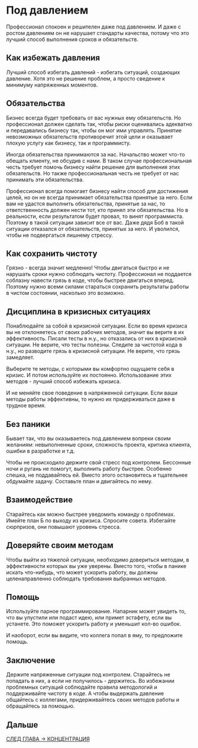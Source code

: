 # Под давлением

Профессионал спокоен и решителен даже под давлением.
И даже с ростом давлениям он не нарушает стандарты качества, потому что это лучший способ выполнения сроков и обязательств.

## Как избежать давления
Лучший способ избегать давлений - избегать ситуаций, создающих давление.
Хотя это не решение проблем, а просто сведение к минимуму напряженных моментов.

## Обязательства
Бизнес всегда будет требовать от вас нужных ему обязательств.
Но профессионал должен сделать так, чтобы риски оценивались адекватно и передавались бизнесу так, чтобы он мог ими управлять.
Принятие невозможных обязательств противоречит этой цели и оказывает плохую услугу как бизнесу, так и программисту.

Иногда обязательства принимаются за нас.
Начальство может что-то обещать клиенту, не обсудив с нами.
В таком случае профессиональная честь требует помочь бизнесу найти решение для выполнения этих обязательств.
Но также профессиональная честь не требует от нас принимать эти обязательства.

Профессионал всегда помогает бизнесу найти способ для достижения целей, но он не всегда принимает обязательства принятые за него.
Если вам не удастся выполнить обязательства, принятые за нас, то ответственность должен нести тот, кто принял эти обязательства.
Но в реальности, если результатом будет провал, то винят программиста.
Поэтому в такой ситуации зависит все от вас.
Даже дядя Боб в такой ситуации отказался от обязательств, принятых за него. И уволился, чтобы не подвергаться лишнему стрессу.

## Как сохранить чистоту
Грязно - всегда значит медленно!
Чтобы двигаться быстро и не нарушать сроки нужно соблюдать чистоту.
Профессионал не поддается соблазну навести грязь в коде, чтобы быстрее двигаться вперед.
Поэтому нужно всеми силами стараться сохранить результаты работы в чистом состоянии, насколько это возможно.

## Дисциплина в кризисных ситуациях
Понаблюдайте за собой в кризисной ситуации.
Если во время кризиса вы не отклоняетесь от своих рабочих методов, значит вы верите в их эффективность.
Писали тесты в н.у., но отказались от них в кризисной ситуации. Не верите, что тесты полезны.
Следите за чистотой кода в н.у., но разводите грязь в кризисной ситуации. Не верите, что грязь замедляет.

Выберите те  методы, с которыми вы комфортно ощущаете себя в кризис. И потом используйте их постоянно.
Использование этих методов - лучший способ избежать кризиса.

И не меняйте свое поведение в напряженной ситуации. Если ваши методы работы эффективны, то нужно их придерживаться даже в трудное время.

## Без паники
Бывает так, что вы оказываетесь под давлением вопреки своим желаниям: невыполненные сроки, сложность проекта, критика клиента, ошибки в разработке и т.д.

Чтобы не происходило держите свой стресс под контролем. Бессонные ночи и ругань не помогут, выполнить работу быстрее.
Особенно спешка, не поддавайтесь ей.
Вместо этого остановитесь и тщательнее обдумайте задачу. Составьте план и двигайтесь по нему.

## Взаимодействие
Старайтесь как можно быстрее уведомить команду о проблемах. 
Имейте план Б по выходу из кризиса. Спросите совета.
Избегайте сюрпризов, они повышают уровень стресса.

## Доверяйте своим методам
Чтобы выйти из тяжелой ситуации, необходимо довериться методам, в эффективности которых вы уже уверены.
Вместо того, чтобы в панике искать что-нибудь, что может ускорить работу, вы должны целенаправленно соблюдать требования выбранных методов.

## Помощь
Используйте парное программирование.
Напарник может увидеть то, что вы упустили или подаст идею, или примет эстафету, если вы устанете.
Это поможет ускорить работу и уменьшит кол-во ошибок.

И наоборот, если вы видите, что коллега попал в яму, то предложите помощь.

## Заключение
Держите напряженные ситуации под контролем.
Старайтесь не попадать в них, а если не получилось - держитесь.
Во избежании проблемных ситуаций соблюдайте правила методологий и поддерживайте чистоту в коде.
А чтобы выдержать давление общайтесь с коллегами, придерживайтесь своих методов работы и обращайтесь за помощью.


## Дальше
[СЛЕД ГЛАВА -> КОНЦЕНТРАЦИЯ](https://github.com/Kunerkhan/clean_code_notes/blob/master/%D0%98%D0%B4%D0%B5%D0%B0%D0%BB%D1%8C%D0%BD%D1%8B%D0%B9_%D0%BF%D1%80%D0%BE%D0%B3%D1%80%D0%B0%D0%BC%D0%BC%D0%B8%D1%81%D1%82/%D0%9A%D0%BE%D0%BD%D1%86%D0%B5%D0%BD%D1%82%D1%80%D0%B0%D1%86%D0%B8%D1%8F.md)
